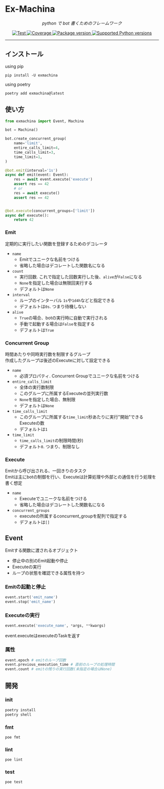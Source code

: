 # Ex-Machina

<p align="center">
  <em>python で bot 書くためのフレームワーク</em>
</p>
<p align="center">
<a href="https://github.com/agarichan/exmachina/actions/workflows/test.yaml" target="_blank">
  <img src="https://github.com/agarichan/exmachina/actions/workflows/test.yaml/badge.svg?branch=main" alt="Test">
</a>
<a href="https://codecov.io/gh/agarichan/exmachina" target="_blank">
  <img src="https://img.shields.io/codecov/c/github/agarichan/exmachina?color=%2334D058" alt="Coverage">
</a>
<a href="https://pypi.org/project/exmachina" target="_blank">
  <img src="https://img.shields.io/pypi/v/exmachina?color=%2334D058&label=pypi%20package" alt="Package version">
</a>
<a href="https://pypi.org/project/exmachina" target="_blank">
  <img src="https://img.shields.io/pypi/pyversions/exmachina.svg?color=%2334D058" alt="Supported Python versions">
</a>
</p>

---

## インストール

using pip

```
pip install -U exmachina
```

using poetry

```
poetry add exmachina@latest
```

## 使い方


```python
from exmachina import Event, Machina

bot = Machina()

bot.create_concurrent_group(
    name='limit',
    entire_calls_limit=4,
    time_calls_limit=3,
    time_limit=1,
)

@bot.emit(interval='1s')
async def emit(event: Event):
    res = await event.execute('execute')
    assert res == 42
    # or
    res = await execute()
    assert res == 42


@bot.execute(concurrent_groups=['limit'])
async def execute():
    return 42
```

### Emit

定期的に実行したい関数を登録するためのデコレータ

- `name`
  - Emitでユニークな名前をつける
  - 省略した場合はデコレートした関数名になる
- `count`
  - 実行回数. これで指定した回数実行した後、`alive`が`False`になる
  - `None`を指定した場合は無限回実行する
  - デフォルトは`None`
- `interval`
  - ループのインターバル `1s`や`1d4h`などと指定できる
  - デフォルトは`0s`. つまり待機しない
- `alive`
  - `True`の場合、botの実行時に自動で実行される
  - 手動で起動する場合は`False`を指定する
  - デフォルトは`True`

### Concurrent Group

時間あたりや同時実行数を制限するグループ  
作成したグループは後述のExecuteに対して設定できる

- `name`
  - 必須プロパティ. Concurrent Groupでユニークな名前をつける
- `entire_calls_limit`
  - 全体の実行数制限
  - このグループに所属するExecuteの並列実行数
  - `None`を指定した場合、無制限
  - デフォルトは`None`
- `time_calls_limit`
  - このグループに所属する`time_limit`秒あたりに実行"開始"できるExecuteの数
  - デフォルトは`1`
- `time_limit`
  - `time_calls_limit`の制限時間(秒)
  - デフォルト`0`. つまり、制限なし

### Execute

Emitから呼び出される、一回きりのタスク  
Emitは主にbotの制御を行い、Executeは計算処理や外部との通信を行う処理を書く想定

- `name`
  - Executeでユニークな名前をつける
  - 省略した場合はデコレートした関数名になる
- `concurrent_groups`
  - executeの所属するconcurrent_groupを配列で指定する
  - デフォルトは`[]`

## Event

Emitする関数に渡されるオブジェクト

- 停止中の別のEmit起動や停止
- Executeの実行
- ループの状態を確認できる属性を持つ

### Emitの起動と停止

```python
event.start('emit_name')
event.stop('emit_name')
```

### Executeの実行

```python
event.execute('execute_name', *args, **kwargs)
```

event.executeはexecuteのTaskを返す

### 属性

```python
event.epoch # emitのループ回数
event.previous_execution_time # 直前のループの処理時間
event.count # emitの残りの実行回数(未指定の場合はNone)
```

## 開発

### init

```bash
poetry install
poetry shell
```

### fmt

```
poe fmt
```

### lint

```
poe lint
```

### test

```
poe test
```
